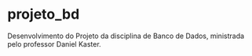 # projeto_bd
Desenvolvimento do Projeto da disciplina de Banco de Dados, ministrada pelo professor Daniel Kaster.
